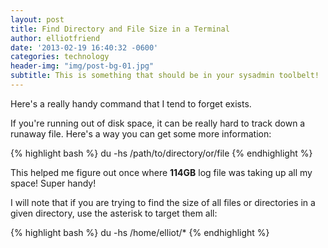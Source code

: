 ```yaml
---
layout: post
title: Find Directory and File Size in a Terminal
author: elliotfriend
date: '2013-02-19 16:40:32 -0600'
categories: technology
header-img: "img/post-bg-01.jpg"
subtitle: This is something that should be in your sysadmin toolbelt!
---
```

Here's a really handy command that I tend to forget exists.

If you're running out of disk space, it can be really hard to track down
a runaway file. Here's a way you can get some more information:

{% highlight bash %}
du -hs /path/to/directory/or/file
{% endhighlight %}

This helped me figure out once where **114GB** log file was taking up
all my space! Super handy!

I will note that if you are trying to find the size of all files or
directories in a given directory, use the asterisk to target them all:

{% highlight bash %}
du -hs /home/elliot/*
{% endhighlight %}
